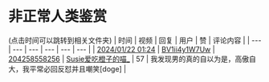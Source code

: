 # 非正常人类鉴赏

(点击时间可以跳转到相关文件夹)
| 时间 | 视频 | 回复 | 用户 | 赞 | 评论内容 |
| --- | --- | --- | --- | --- | --- |
| [2024/01/22 01:24](bilibili/rpid=204258558256) | [BV1ii4y1W7Uw](https://www.bilibili.com/video/BV1ii4y1W7Uw) | [204258558256](https://www.bilibili.com/video/BV1ii4y1W7Uw/#reply204258558256) | [Susie爱吃橙子的喵_](https://space.bilibili.com/179620041) | 57 | 我发现男的真的自以为是，高傲自大，我平常必回反怼并且嘲笑[doge] |
